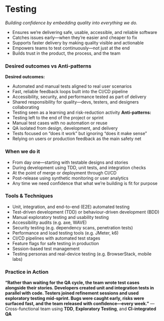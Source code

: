 # Testing
*Building confidence by embedding quality into everything we do.*
* Ensures we’re delivering safe, usable, accessible, and reliable software
* Catches issues early—when they’re easier and cheaper to fix
* Supports faster delivery by making quality visible and actionable
* Empowers teams to test continuously—not just at the end
* Builds trust in the product, the process, and the team


### Desired outcomes vs Anti-patterns
**Desired outcomes:**
* Automated and manual tests aligned to real user scenarios
* Fast, reliable feedback loops built into the CI/CD pipeline
* Accessibility, security, and performance tested as part of delivery
* Shared responsibility for quality—devs, testers, and designers collaborating
* Testing seen as a learning and risk-reduction activity
**Anti-patterns:**
* Testing left to the end of the project or sprint
* Manual test cases with no automation or reuse
* QA isolated from design, development, and delivery
* Tests focused on “does it work” but ignoring “does it make sense”
* Relying on users or production feedback as the main safety net


### When we do it
* From day one—starting with testable designs and stories
* During development using TDD, unit tests, and integration checks
* At the point of merge or deployment through CI/CD
* Post-release using synthetic monitoring or user analytics
* Any time we need confidence that what we’re building is fit for purpose


### Tools & Techniques
* Unit, integration, and end-to-end (E2E) automated testing
* Test-driven development (TDD) or behaviour-driven development (BDD)
* Manual exploratory testing and usability testing
* Accessibility audits (e.g. axe, WAVE)
* Security testing (e.g. dependency scans, penetration tests)
* Performance and load testing tools (e.g. JMeter, k6)
* CI/CD pipelines with automated test stages
* Feature flags for safe testing in production
* Session-based test management
* Testing personas and real-device testing (e.g. BrowserStack, mobile labs)


### Practice in Action
**“Rather than waiting for the QA cycle, the team wrote test cases alongside their stories. Developers created unit and integration tests in parallel with code. Testers joined refinement sessions and used exploratory testing mid-sprint. Bugs were caught early, risks were surfaced fast, and the team released with confidence—every week.”**
— Cross-functional team using **TDD**, **Exploratory Testing**, and **CI-integrated QA**

